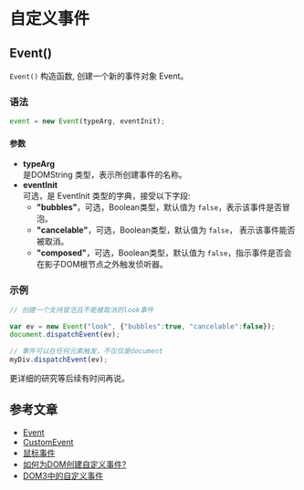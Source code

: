 # 自定义事件

## Event()

`Event()` 构造函数, 创建一个新的事件对象 Event。

### 语法
```JavaScript
event = new Event(typeArg, eventInit);
```

#### 参数

- **typeArg**   
  是DOMString 类型，表示所创建事件的名称。
- **eventInit**  
  可选，是 EventInit 类型的字典，接受以下字段:
  - **"bubbles"**，可选，Boolean类型，默认值为 `false`，表示该事件是否冒泡。
  - **"cancelable"**，可选，Boolean类型，默认值为 `false`， 表示该事件能否被取消。
  - **"composed"**，可选，Boolean类型，默认值为 `false`，指示事件是否会在影子DOM根节点之外触发侦听器。

### 示例
```JavaScript
// 创建一个支持冒泡且不能被取消的look事件

var ev = new Event("look", {"bubbles":true, "cancelable":false});
document.dispatchEvent(ev);

// 事件可以在任何元素触发，不仅仅是document
myDiv.dispatchEvent(ev);
```

更详细的研究等后续有时间再说。

## 参考文章
- [Event](https://developer.mozilla.org/zh-CN/docs/Web/API/Event)
- [CustomEvent](https://developer.mozilla.org/zh-CN/docs/Web/API/CustomEvent)
- [鼠标事件](https://developer.mozilla.org/zh-CN/docs/Web/API/MouseEvent)
- [如何为DOM创建自定义事件?](https://segmentfault.com/a/1190000021837992)
- [DOM3中的自定义事件](https://segmentfault.com/a/1190000014753794)

